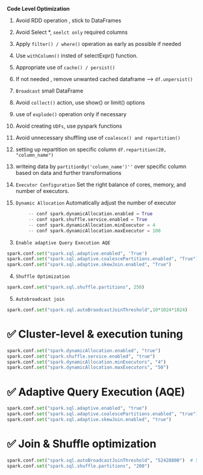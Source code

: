**Code Level Optimization**

1. Avoid RDD operation , stick to DataFrames
2. Avoid Select *, `seelct only` required columns
3. Apply `filter() / where()` operation as early as possible if needed
4. Use `withColumn()` insted of selectExpr() function. 
5. Appropriate use of `cache() / persist()`
6. If not needed , remove unwanted cached dataframe --> `df.unpersist()` 
7. `Broadcast` small DataFrame
8. Avoid `collect()` action, use show() or limit() options 
9. use of `explode()` operation only if necessary 
10. Avoid creating `UDFs`, use pyspark functions
11. Avoid unnecessary shuffling use of `coalesce() and repartition()`
12. setting up repartition on specific column `df.repartition(20, "column_name")`
13. writeing data by `partitionBy('column_name')''` over specific column based on data and further transformations 



1. `Executor Configuration` Set the right balance of cores, memory, and number of executors.
2. `Dynamic Allocation` Automatically adjust the number of executor
```python
        -- conf spark.dynamicAllocation.enabled = True
        -- conf spark.shuffle.service.enabled = True
        -- conf spark.dynamicAllocation.minExecutor = 4
        -- conf spark.dynamicAllocation.maxExecutor = 100
```

3. `Enable adaptive Query Execution AQE`
```python
spark.conf.set("spark.sql.adaptive.enabled", 'True')
spark.conf.set("spark.sql.adaptive.coalescePartitions.enabled", "True")
spark.conf.set("spark.sql.adaptive.skewJoin.enabled", "True")
```

4. `Shuffle Optimization`
```python
spark.conf.set("spark.sql.shuffle.partitions", 250)
```

5. `Autobroadcast join` 
```python
spark.conf.set("spark.sql.autoBraodcastJoinThreshold",10*1024*1024)
```

# ✅ Cluster-level & execution tuning
```python
spark.conf.set("spark.dynamicAllocation.enabled", "true")
spark.conf.set("spark.shuffle.service.enabled", "true")
spark.conf.set("spark.dynamicAllocation.minExecutors", "4")
spark.conf.set("spark.dynamicAllocation.maxExecutors", "50")
```

# ✅ Adaptive Query Execution (AQE)
```python
spark.conf.set("spark.sql.adaptive.enabled", "true")
spark.conf.set("spark.sql.adaptive.coalescePartitions.enabled", "true")
spark.conf.set("spark.sql.adaptive.skewJoin.enabled", "true")
```

# ✅ Join & Shuffle optimization
```python
spark.conf.set("spark.sql.autoBroadcastJoinThreshold", "52428800")  # 50MB
spark.conf.set("spark.sql.shuffle.partitions", "200")
```

